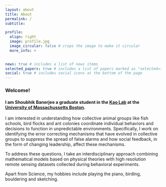 ```yaml
---
layout: about
title: About
permalink: /
subtitle: 

profile:
  align: right
  image: profile.jpg
  image_circular: false # crops the image to make it circular
  more_info: >
    

news: true # includes a list of news items
selected_papers: true # includes a list of papers marked as "selected={true}"
social: true # includes social icons at the bottom of the page
---
```


### Welcome!
#### I am **Shoubhik Banerjee** a graduate student in the [Kao Lab](https://www.thekaolab.com/) at the [University of Massachussetts Boston](https://www.umb.edu/).
I am interested in understanding how collective animal groups like fish schools, bird flocks and ant colonies coordinate individual behaviors and decisions to function in unpredictable environments. Specifically, I work on identifying the error correcting mechanisms that have evolved in collective groups to suppress the spread of false alarms and how social feedback, in the form of changing leadership, affect these mechanisms.

To address these questions, I take an interdisciplinary approach combining mathematical models based on physical theories with high resolution remote sensing datasets collected during behavioral experiments.

Apart from Science, my hobbies include playing the piano, birding, bouldering and sketching.